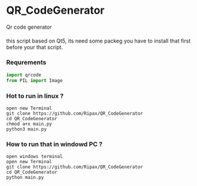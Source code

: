 # QR_CodeGenerator
Qr code generator 

####
this script based on Qt5, its need some packeg you have to install that first before your that script.

### Requrements
```python
import qrcode
from PIL import Image
```
### Hot to run in linux ?
```
open new Terminal
git clone https://github.com/Ripax/QR_CodeGenerator
cd QR_CodeGenerator
chmod a+x main.py
python3 main.py
```
### How to run that in windowd PC ?
```
open windows terminal
open new Terminal
git clone https://github.com/Ripax/QR_CodeGenerator
cd QR_CodeGenerator
python main.py
